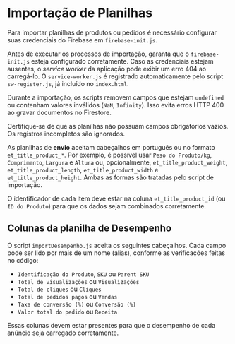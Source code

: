 # Importação de Planilhas

Para importar planilhas de produtos ou pedidos é necessário configurar suas credenciais do Firebase em `firebase-init.js`.

Antes de executar os processos de importação, garanta que o `firebase-init.js` esteja configurado corretamente. Caso as credenciais estejam ausentes, o *service worker* da aplicação pode exibir um erro 404 ao carregá-lo.
O `service-worker.js` é registrado automaticamente pelo script `sw-register.js`, já incluído no `index.html`.

Durante a importação, os scripts removem campos que estejam `undefined` ou contenham valores inválidos (`NaN`, `Infinity`). Isso evita erros HTTP 400 ao gravar documentos no Firestore.

Certifique‑se de que as planilhas não possuam campos obrigatórios vazios. Os registros incompletos são ignorados.

As planilhas de **envio** aceitam cabeçalhos em português ou no formato `et_title_product_*`. Por exemplo, é possível usar `Peso do Produto/kg`, `Comprimento`, `Largura` e `Altura` ou, opcionalmente, `et_title_product_weight`, `et_title_product_length`, `et_title_product_width` e `et_title_product_height`. Ambas as formas são tratadas pelo script de importação.

O identificador de cada item deve estar na coluna `et_title_product_id` (ou `ID do Produto`) para que os dados sejam combinados corretamente.

## Colunas da planilha de Desempenho

O script `importDesempenho.js` aceita os seguintes cabeçalhos. Cada campo pode
ser lido por mais de um nome (alias), conforme as verificações feitas no código:

- `Identificação do Produto`, `SKU` ou `Parent SKU`
- `Total de visualizações` ou `Visualizações`
- `Total de cliques` ou `Cliques`
- `Total de pedidos pagos` ou `Vendas`
- `Taxa de conversão (%)` ou `Conversão (%)`
- `Valor total do pedido` ou `Receita`

Essas colunas devem estar presentes para que o desempenho de cada anúncio seja
carregado corretamente.
